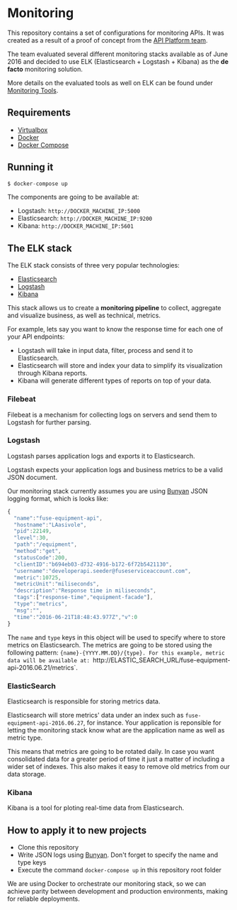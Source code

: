 # Monitoring

This repository contains a set of configurations for monitoring APIs. It
was created as a result of a proof of concept from the [API
Platform team](https://confluence.agcocorp.com/display/AP/API+Platform).

The team evaluated several different monitoring stacks available as of
June 2016 and decided to use ELK (Elasticsearch + Logstash + Kibana) as the
__de facto__ monitoring solution.

More details on the evaluated tools as well on ELK can be found under
[Monitoring Tools](https://confluence.agcocorp.com/display/AP/Monitoring+Tools).

## Requirements

* [Virtualbox](https://www.virtualbox.org/)
* [Docker](https://docs.docker.com/engine/installation)
* [Docker Compose](https://docs.docker.com/compose/install)

## Running it

```js
$ docker-compose up
```

The components are going to be available at:
* Logstash: `http://DOCKER_MACHINE_IP:5000`
* Elasticsearch: `http://DOCKER_MACHINE_IP:9200`
* Kibana: `http://DOCKER_MACHINE_IP:5601`

## The ELK stack

The ELK stack consists of three very popular technologies:
* [Elasticsearch](https://www.elastic.co/products/elasticsearch)
* [Logstash](https://www.elastic.co/products/logstash)
* [Kibana](https://www.elastic.co/products/kibana)

This stack allows us to create a __monitoring pipeline__ to collect, aggregate
and visualize business, as well as technical, metrics.

For example, lets say you want to know the response time for each one of your
API endpoints:
* Logstash will take in input data, filter, process and send it to
Elasticsearch.
* Elasticsearch will store and index your data to simplify its visualization
through Kibana reports.
* Kibana will generate different types of reports on top of your data.

### Filebeat

Filebeat is a mechanism for collecting logs on servers and send them to
Logstash for further parsing.

### Logstash

Logstash parses application logs and exports it to Elasticsearch.

Logstash expects your application logs and business metrics to be a
valid JSON document.

Our monitoring stack currently assumes you are using
[Bunyan](https://github.com/trentm/node-bunyan) JSON logging format, which is
looks like:

```js
{
  "name":"fuse-equipment-api",
  "hostname":"LAasivole",
  "pid":22149,
  "level":30,
  "path":"/equipment",
  "method":"get",
  "statusCode":200,
  "clientID":"b694eb03-d732-4916-b172-6f72b5421130",
  "username":"developerapi.seeder@fuseserviceaccount.com",
  "metric":10725,
  "metricUnit":"miliseconds",
  "description":"Response time in miliseconds",
  "tags":["response-time","equipment-facade"],
  "type":"metrics",
  "msg":"",
  "time":"2016-06-21T18:48:43.977Z","v":0
}
```

The `name` and `type` keys in this object will be used to specify where to
store metrics on Elasticsearch. The metrics are going to be stored using
the following pattern: `{name}-{YYYY.MM.DD}/{type}. For this example, metric
data will be available at:
`http://ELASTIC_SEARCH_URL/fuse-equipment-api-2016.06.21/metrics`.

### ElasticSearch

Elasticsearch is responsible for storing metrics data.

Elasticsearch will store metrics' data under an index such as
`fuse-equipment-api-2016.06.27`, for instance. Your application is
reponsible for letting the monitoring stack know what are the application
name as well as metric type.

This means that metrics are going to be rotated daily. In case you want
consolidated data for a greater period of time it just a matter of including
a wider set of indexes. This also makes it easy to remove old metrics from
our data storage.

### Kibana

Kibana is a tool for ploting real-time data from Elasticsearch.

## How to apply it to new projects
* Clone this repository
* Write JSON logs using [Bunyan](https://github.com/trentm/node-bunyan).
Don't forget to specify the name and type keys
* Execute the command `docker-compose up` in this repository root folder

We are using Docker to orchestrate our monitoring stack, so we can achieve
parity between development and production environments, making for reliable
deployments.
